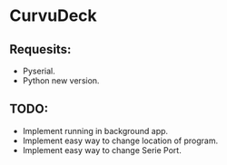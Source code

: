 # CurvuDeck
## Requesits:
- Pyserial.
- Python new version.
## TODO:
- Implement running in background app.
- Implement easy way to change location of program.
- Implement easy way to change Serie Port.
